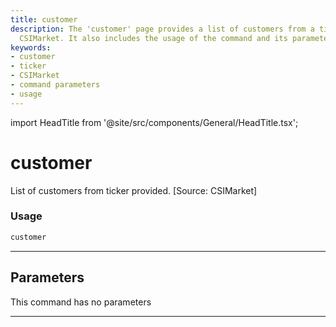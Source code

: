 ```yaml
---
title: customer
description: The 'customer' page provides a list of customers from a ticker source,
  CSIMarket. It also includes the usage of the command and its parameters.
keywords:
- customer
- ticker
- CSIMarket
- command parameters
- usage
---
```


import HeadTitle from '@site/src/components/General/HeadTitle.tsx';

<HeadTitle title="customer - Dd - Stocks - Reference | OpenBB Terminal Docs" />

# customer

List of customers from ticker provided. [Source: CSIMarket]

### Usage

```python
customer
```

---

## Parameters

This command has no parameters


---
